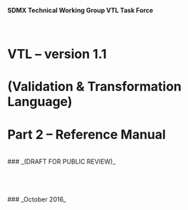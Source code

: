 **SDMX Technical Working Group VTL Task Force**
<br/>
<br/>
<br/>
# VTL – version 1.1 
# (Validation & Transformation Language)# Part 2 – Reference Manual<br/>### _(DRAFT FOR PUBLIC REVIEW)_
<br/>
<br/>
<br/>
<br/>
<br/>
### _October 2016_
